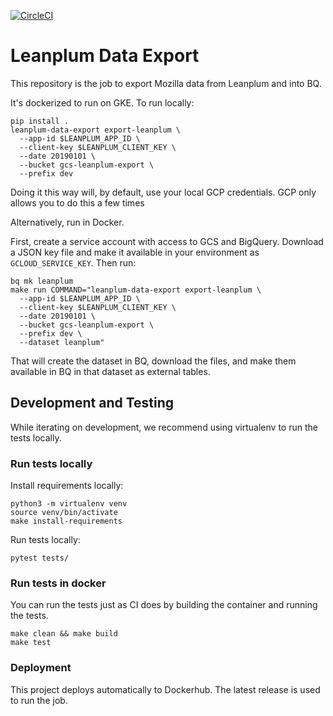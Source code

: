 [![CircleCI](https://circleci.com/gh/mozilla/leanplum-data-export.svg?style=svg)](https://circleci.com/gh/mozilla/leanplum-data-export)

# Leanplum Data Export
This repository is the job to export Mozilla data from Leanplum and into BQ.

It's dockerized to run on GKE. To run locally:

```
pip install .
leanplum-data-export export-leanplum \
  --app-id $LEANPLUM_APP_ID \
  --client-key $LEANPLUM_CLIENT_KEY \
  --date 20190101 \
  --bucket gcs-leanplum-export \
  --prefix dev
```

Doing it this way will, by default, use your local GCP credentials.
GCP only allows you to do this a few times

Alternatively, run in Docker.

First, create a service account with access to GCS and BigQuery.
Download a JSON key file and make it available in your
environment as `GCLOUD_SERVICE_KEY`. Then run:

```
bq mk leanplum
make run COMMAND="leanplum-data-export export-leanplum \
  --app-id $LEANPLUM_APP_ID \
  --client-key $LEANPLUM_CLIENT_KEY \
  --date 20190101 \
  --bucket gcs-leanplum-export \
  --prefix dev \
  --dataset leanplum"
```

That will create the dataset in BQ, download the files, and make
them available in BQ in that dataset as external tables.

## Development and Testing

While iterating on development, we recommend using virtualenv
to run the tests locally.

### Run tests locally

Install requirements locally:
```
python3 -m virtualenv venv
source venv/bin/activate
make install-requirements
```

Run tests locally:
```
pytest tests/
```

### Run tests in docker

You can run the tests just as CI does by building the container
and running the tests.

```
make clean && make build
make test
```

### Deployment

This project deploys automatically to Dockerhub. The latest release is used to run the job.

